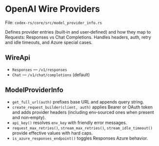 # OpenAI Wire Providers

File: `codex-rs/core/src/model_provider_info.rs`

Defines provider entries (built‑in and user‑defined) and how they map to
Requests: Responses vs Chat Completions. Handles headers, auth, retry and idle
timeouts, and Azure special cases.

## WireApi

- `Responses` — `/v1/responses`
- `Chat` — `/v1/chat/completions` (default)

## ModelProviderInfo

- `get_full_url(auth)` prefixes base URL and appends query string.
- `create_request_builder(client, auth)` applies Bearer or OAuth token and
  adds provider headers (including env‑sourced ones when present and non‑empty).
- `api_key()` resolves `env_key` with friendly error messages.
- `request_max_retries()`, `stream_max_retries()`, `stream_idle_timeout()`
  provide effective values with hard caps.
- `is_azure_responses_endpoint()` toggles Responses Azure behavior.

